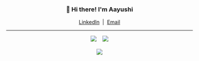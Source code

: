 <h3 align="center">👋 Hi there! I'm Aayushi</h3>
<p align="center">
  <a href="https://www.linkedin.com/in/aayuv17/">LinkedIn</a> 
  &nbsp;|&nbsp;
  <a href="mailto:aayuv17@gmail.com">Email</a>
</p>
<hr />
<p align="center">
  <img src="https://github-readme-stats.vercel.app/api?username=aayuv17&count_private=true&show_icons=true&theme=synthwave&bg_color=FFFFFF&title_color=53DA38&hide_border=true" />
  &nbsp;&nbsp;
  <img src="https://github-readme-stats.vercel.app/api/top-langs/?username=aayuv17&layout=compact&theme=synthwave&bg_color=FFFFFF&title_color=53DA38&hide_border=true&langs_count=6" />
  <br /><br />
  <img src="http://github-readme-streak-stats.herokuapp.com?user=aayuv17&theme=synthwave&hide_border=true&background=FFFFFF&ring=53DA38&stroke=53DA38&fire=53DA38&sideNums=53DA38&sideLabels=53DA38" />
</p>
